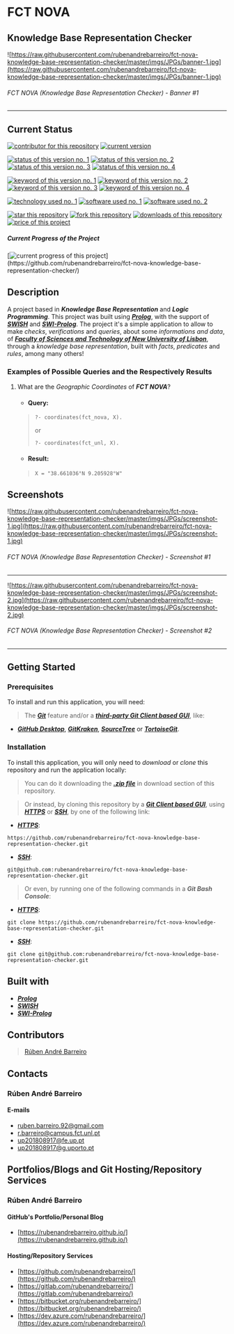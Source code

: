 # FCT NOVA
## Knowledge Base Representation Checker

![https://raw.githubusercontent.com/rubenandrebarreiro/fct-nova-knowledge-base-representation-checker/master/imgs/JPGs/banner-1.jpg](https://raw.githubusercontent.com/rubenandrebarreiro/fct-nova-knowledge-base-representation-checker/master/imgs/JPGs/banner-1.jpg)
######  FCT NOVA (Knowledge Base Representation Checker) - Banner #1

***

## Current Status
[![contributor for this repository](https://img.shields.io/badge/contributor-rubenandrebarreiro-blue.svg)](https://github.com/rubenandrebarreiro/)
[![current version](https://img.shields.io/badge/version-1.0-magenta.svg)](https://github.com/rubenandrebarreiro/fct-nova-knowledge-base-representation-checker/)

[![status of this version no. 1](https://img.shields.io/badge/status-completed-orange.svg)](https://github.com/rubenandrebarreiro/fct-nova-knowledge-base-representation-checker/)
[![status of this version no. 2](https://img.shields.io/badge/status-final-orange.svg)](https://github.com/rubenandrebarreiro/fct-nova-knowledge-base-representation-checker/)
[![status of this version no. 3](https://img.shields.io/badge/status-stable-orange.svg)](https://github.com/rubenandrebarreiro/fct-nova-knowledge-base-representation-checker/)
[![status of this version no. 4](https://img.shields.io/badge/status-documented-orange.svg)](https://github.com/rubenandrebarreiro/fct-nova-knowledge-base-representation-checker/)

[![keyword of this version no. 1](https://img.shields.io/badge/keyword-knowledge&nbsp;base-brown.svg)](https://github.com/rubenandrebarreiro/fct-nova-knowledge-base-representation-checker/)
[![keyword of this version no. 2](https://img.shields.io/badge/keyword-knowledge&nbsp;representation-brown.svg)](https://github.com/rubenandrebarreiro/fct-nova-knowledge-base-representation-checker/)
[![keyword of this version no. 3](https://img.shields.io/badge/keyword-logic-brown.svg)](https://github.com/rubenandrebarreiro/fct-nova-knowledge-base-representation-checker/)
[![keyword of this version no. 4](https://img.shields.io/badge/keyword-fct&nbsp;nova-brown.svg)](https://github.com/rubenandrebarreiro/fct-nova-knowledge-base-representation-checker/)

[![technology used no. 1](https://img.shields.io/badge/built&nbsp;with-prolog-red.svg)](https://en.wikipedia.org/wiki/Prolog)
[![software used no. 1](https://img.shields.io/badge/software-swish-gold.svg)](https://swish.swi-prolog.org)
[![software used no. 2](https://img.shields.io/badge/software-swi&nbsp;prolog-gold.svg)](https://www.swi-prolog.org/)

[![star this repository](http://githubbadges.com/star.svg?user=rubenandrebarreiro&repo=fct-nova-knowledge-base-representation-checker&style=flat)](https://github.com/rubenandrebarreiro/fct-nova-knowledge-base-representation-checker/stargazers)
[![fork this repository](http://githubbadges.com/fork.svg?user=rubenandrebarreiro&repo=fct-nova-knowledge-base-representation-checker&style=flat)](https://github.com/rubenandrebarreiro/fct-nova-knowledge-base-representation-checker/fork)
[![downloads of this repository](https://img.shields.io/github/downloads/rubenandrebarreiro/fct-nova-knowledge-base-representation-checker/total.svg)](https://github.com/rubenandrebarreiro/fct-nova-knowledge-base-representation-checker/archive/master.zip)
[![price of this project](https://img.shields.io/badge/price-free-success.svg)](https://github.com/rubenandrebarreiro/fct-nova-knowledge-base-representation-checker/archive/master.zip)

##### Current Progress of the Project

[![current progress of this project](http://progressed.io/bar/100?title=&nbsp;completed&nbsp;)](https://github.com/rubenandrebarreiro/fct-nova-knowledge-base-representation-checker/)


## Description

A project based in **_Knowledge Base Representation_** and **_Logic Programming_**. This project was built using [**_Prolog_**](https://en.wikipedia.org/wiki/Prolog), with the support of [**_SWISH_**](https://swish.swi-prolog.org/) and [**_SWI-Prolog_**](https://www.swi-prolog.org). The project it's a simple application to allow to make _checks_, _verifications_ and _queries_, about some _informations and data_, of [**_Faculty of Sciences and Technology of New University of Lisbon_**](https://www.fct.unl.pt/), through a _knowledge base representation_, built with _facts_, _predicates_ and _rules_, among many others!

### Examples of Possible Queries and the Respectively Results

1. What are the _Geographic Coordinates_ of **_FCT NOVA_**?
   * #### Query:
   > ```
   > ?- coordinates(fct_nova, X).
   > ```
   > or
   > ```
   > ?- coordinates(fct_unl, X).
   > ```
   * #### Result:
   > ```
   > X = "38.661036°N 9.205928°W"
   > ```

## Screenshots

![https://raw.githubusercontent.com/rubenandrebarreiro/fct-nova-knowledge-base-representation-checker/master/imgs/JPGs/screenshot-1.jpg](https://raw.githubusercontent.com/rubenandrebarreiro/fct-nova-knowledge-base-representation-checker/master/imgs/JPGs/screenshot-1.jpg)
######  FCT NOVA (Knowledge Base Representation Checker) - Screenshot #1

***

![https://raw.githubusercontent.com/rubenandrebarreiro/fct-nova-knowledge-base-representation-checker/master/imgs/JPGs/screenshot-2.jpg](https://raw.githubusercontent.com/rubenandrebarreiro/fct-nova-knowledge-base-representation-checker/master/imgs/JPGs/screenshot-2.jpg)
######  FCT NOVA (Knowledge Base Representation Checker) - Screenshot #2

***


## Getting Started

### Prerequisites
To install and run this application, you will need:
> The [**_Git_**](https://git-scm.com/) feature and/or a [**_third-party Git Client based GUI_**](https://git-scm.com/downloads/guis/), like:
* [**_GitHub Desktop_**](https://desktop.github.com/), [**_GitKraken_**](https://www.gitkraken.com/), [**_SourceTree_**](https://www.sourcetreeapp.com/) or [**_TortoiseGit_**](https://tortoisegit.org/).

### Installation
To install this application, you will only need to _download_ or _clone_ this repository and run the application locally:

> You can do it downloading the [**_.zip file_**](https://github.com/rubenandrebarreiro/fct-nova-knowledge-base-representation-checker/archive/master.zip) in download section of this repository.

> Or instead, by cloning this repository by a [**_Git Client based GUI_**](https://git-scm.com/downloads/guis), using [**_HTTPS_**](https://en.wikipedia.org/wiki/HTTPS) or [**_SSH_**](https://en.wikipedia.org/wiki/SSH_File_Transfer_Protocol), by one of the following link:
* [**_HTTPS_**](https://en.wikipedia.org/wiki/HTTPS):
```
https://github.com/rubenandrebarreiro/fct-nova-knowledge-base-representation-checker.git
```
* [**_SSH_**](https://en.wikipedia.org/wiki/SSH_File_Transfer_Protocol):
```
git@github.com:rubenandrebarreiro/fct-nova-knowledge-base-representation-checker.git
```

> Or even, by running one of the following commands in a **_Git Bash Console_**:
* [**_HTTPS_**](https://en.wikipedia.org/wiki/HTTPS):
```
git clone https://github.com/rubenandrebarreiro/fct-nova-knowledge-base-representation-checker.git
```
* [**_SSH_**](https://en.wikipedia.org/wiki/SSH_File_Transfer_Protocol):
```
git clone git@github.com:rubenandrebarreiro/fct-nova-knowledge-base-representation-checker.git
```

## Built with
* [**_Prolog_**](https://en.wikipedia.org/wiki/Prolog)
* [**_SWISH_**](https://swish.swi-prolog.org/)
* [**_SWI-Prolog_**](https://www.swi-prolog.org)

## Contributors

> [Rúben André Barreiro](https://github.com/rubenandrebarreiro/)

## Contacts

### Rúben André Barreiro
#### E-mails
* [ruben.barreiro.92@gmail.com](mailto:ruben.barreiro.92@gmail.com)
* [r.barreiro@campus.fct.unl.pt](mailto:r.barreiro@campus.fct.unl.pt)
* [up201808917@fe.up.pt](mailto:up201808917@fe.up.pt)
* [up201808917@g.uporto.pt](mailto:up201808917@g.uporto.pt)

## Portfolios/Blogs and Git Hosting/Repository Services

### Rúben André Barreiro
#### GitHub's Portfolio/Personal Blog
* [https://rubenandrebarreiro.github.io/](https://rubenandrebarreiro.github.io/)

#### Hosting/Repository Services
* [https://github.com/rubenandrebarreiro/](https://github.com/rubenandrebarreiro/)
* [https://gitlab.com/rubenandrebarreiro/](https://gitlab.com/rubenandrebarreiro/)
* [https://bitbucket.org/rubenandrebarreiro/](https://bitbucket.org/rubenandrebarreiro/)
* [https://dev.azure.com/rubenandrebarreiro/](https://dev.azure.com/rubenandrebarreiro/)
